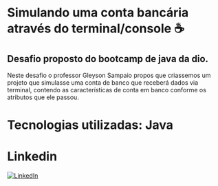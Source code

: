 # Simulando uma conta bancária através do terminal/console ☕

## Desafio proposto do bootcamp de java da dio.

Neste desafio o professor Gleyson Sampaio propos que criassemos um projeto que simulasse uma conta de banco que receberá dados via terminal, contendo as características de conta em banco conforme os atributos que ele passou.

# Tecnologias utilizadas: Java

# Linkedin
[![LinkedIn](https://img.shields.io/badge/LinkedIn-0077B5?style=for-the-badge&logo=linkedin&logoColor=white)](https://www.linkedin.com/in/fernando-filhoz/)
